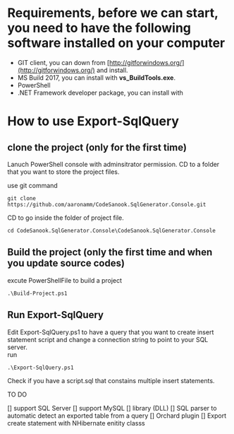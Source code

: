 
# Requirements, before we can start, you need to have the following software installed on your computer 
* GIT client, you can down from [http://gitforwindows.org/](http://gitforwindows.org/) and install.
* MS Build 2017, you can install with **vs_BuildTools.exe**.
* PowerShell
* .NET Framework developer package, you can install with  


# How to use Export-SqlQuery

## clone the project (only for the first time) 
Lanuch PowerShell console with adminsitrator permission.
CD to a folder that you want to store the project files.

use git command
```
git clone https://github.com/aaronamm/CodeSanook.SqlGenerator.Console.git 
```

CD to go inside the folder of project file.
```
cd CodeSanook.SqlGenerator.Console\CodeSanook.SqlGenerator.Console

```

## Build the project (only the first time and when you update source codes)
excute PowerShellFile to build a project
```
.\Build-Project.ps1
```

## Run Export-SqlQuery
Edit Export-SqlQuery.ps1 to have a query that you want to create insert statement script 
and change a connection string to point to your SQL server.      
run
```
.\Export-SqlQuery.ps1
```	

Check if you have a script.sql that constains multiple insert statements.  


TO DO

[] support SQL Server
[] support MySQL
[] library (DLL)
[] SQL parser to automatic detect an exported table from a query
[] Orchard plugin
[] Export create statement with NHibernate enitity classs